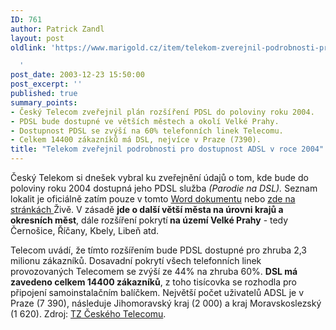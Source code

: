 ```yaml
---
ID: 761
author: Patrick Zandl
layout: post
oldlink: 'https://www.marigold.cz/item/telekom-zverejnil-podrobnosti-pro-dostupnost-adsl-v-roce-2004

  '
post_date: 2003-12-23 15:50:00
post_excerpt: ''
published: true
summary_points:
- Český Telecom zveřejnil plán rozšíření PDSL do poloviny roku 2004.
- PDSL bude dostupné ve větších městech a okolí Velké Prahy.
- Dostupnost PDSL se zvýší na 60% telefonních linek Telecomu.
- Celkem 14400 zákazníků má DSL, nejvíce v Praze (7390).
title: "Telekom zveřejnil podrobnosti pro dostupnost ADSL v roce 2004"
---
```


<p>
Český Telekom si dnešek vybral ku zveřejnění údajů o tom, kde bude do poloviny roku 2004 dostupná jeho PDSL služba <EM>(Parodie na DSL).</EM> Seznam lokalit je oficiálně zatím pouze v tomto <A href="http://www.telecom.cz/dokumenty/tiskove_zpravy/23122003_1_031223_2ADSL_priloha_cz.doc">Word dokumentu</A> nebo <A href="http://www.zive.cz/h/Bleskovky/AR.asp?ARI=114227&amp;CAI=2097&amp;HID=19" target=_blank>zde na stránkách </A>Živě.&#160;V zásadě <STRONG>jde o další větší města na úrovni krajů a okresních měst</STRONG>, dále rozšíření pokrytí<STRONG> na území Velké Prahy</STRONG> - tedy Černošice, Říčany, Kbely, Libeň atd. </p>

<p>
Telecom uvádí, že tímto rozšířením bude PDSL dostupné pro zhruba 2,3 milionu zákazníků. Dosavadní pokrytí všech telefonních linek provozovaných&#160;Telecomem se zvýší ze 44% na zhruba 60%. <STRONG>DSL má zavedeno celkem 14400 zákazníků</STRONG>, z toho tisícovka se rozhodla pro připojení samoinstalačním balíčkem. Největší počet uživatelů ADSL je v Praze (7 390), následuje Jihomoravský kraj (2 000) a kraj Moravskoslezský (1 620). Zdroj: <A href="http://www.telecom.cz/infocentrum/tiskove_centrum/tiskove_zpravy/clanek.php?tz=23122003_1" target=_blank>TZ Českého Telecomu</A>.</p>